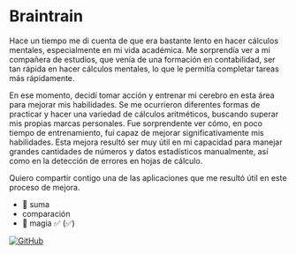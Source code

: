 # Braintrain

Hace un tiempo me di cuenta de que era bastante lento en hacer cálculos mentales, especialmente en mi vida académica. Me sorprendía ver a mi compañera de estudios, que venía de una formación en contabilidad, ser tan rápida en hacer cálculos mentales, lo que le permitía completar tareas más rápidamente.

En ese momento, decidí tomar acción y entrenar mi cerebro en esta área para mejorar mis habilidades. Se me ocurrieron diferentes formas de practicar y hacer una variedad de cálculos aritméticos, buscando superar mis propias marcas personales. Fue sorprendente ver cómo, en poco tiempo de entrenamiento, fui capaz de mejorar significativamente mis habilidades. Esta mejora resultó ser muy útil en mi capacidad para manejar grandes cantidades de números y datos estadísticos manualmente, así como en la detección de errores en hojas de cálculo.

Quiero compartir contigo una de las aplicaciones que me resultó útil en este proceso de mejora.

- :rocket: suma
- comparación
- :truck: magia
:white_check_mark: (:white_check_mark:) 

[![GitHub](https://i.imgur.com/9I6NRUm.png)](https://github.com/printdaniel/braintrain)
